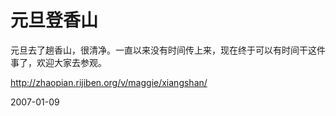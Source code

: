 # 元旦登香山

元旦去了趟香山，很清净。一直以来没有时间传上来，现在终于可以有时间干这件事了，欢迎大家去参观。


http://zhaopian.rijiben.org/v/maggie/xiangshan/




2007-01-09